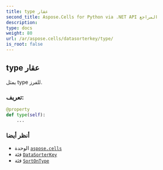 ```yaml
---
title: type عقار
second_title: Aspose.Cells for Python via .NET API المراجع
description:
type: docs
weight: 80
url: /ar/aspose.cells/datasorterkey/type/
is_root: false
---
```

##  type عقار

يمثل type للفرز.
###  تعريف:
```python
@property
def type(self):
    ...
```

###  أنظر أيضا
* الوحدة [`aspose.cells`](../../)
* فئة [`DataSorterKey`](/cells/python-net/ar/aspose.cells/datasorterkey)
* فئة [`SortOnType`](/cells/python-net/ar/aspose.cells/sortontype)
